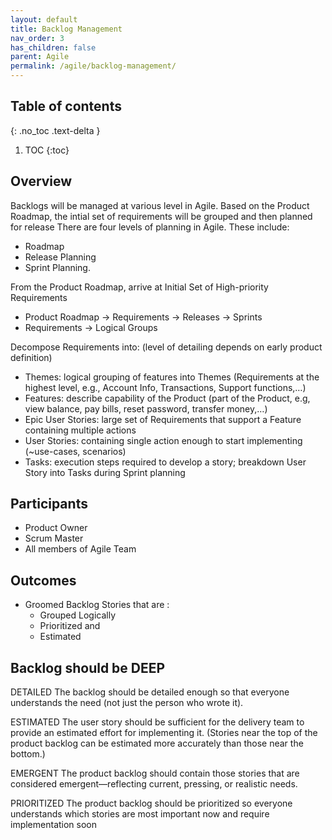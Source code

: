 ```yaml
---
layout: default
title: Backlog Management
nav_order: 3
has_children: false
parent: Agile
permalink: /agile/backlog-management/
---
```

## Table of contents
{: .no_toc .text-delta }

1. TOC
{:toc}

## Overview

Backlogs will be managed at various level in Agile. Based on the Product Roadmap, the intial set of requirements will be grouped and then planned for release There are four levels of planning in Agile. These include:
-	Roadmap
-	Release Planning
-	Sprint Planning.

From the Product Roadmap, arrive at Initial Set of High-priority Requirements
- Product Roadmap -> Requirements -> Releases -> Sprints
- Requirements -> Logical Groups

Decompose Requirements into: (level of detailing depends on early product definition)
- Themes: logical grouping of features into Themes (Requirements at the
highest level, e.g., Account Info, Transactions, Support functions,…)
- Features: describe capability of the Product (part of the Product, e.g, view balance, pay bills, reset password, transfer money,…)
- Epic User Stories: large set of Requirements that support a Feature containing multiple actions
- User Stories: containing single action enough to start implementing (~use-cases, scenarios)
- Tasks: execution steps required to develop a story; breakdown User Story into Tasks during Sprint planning

## Participants
- Product Owner
- Scrum Master
- All members of Agile Team

## Outcomes
- Groomed Backlog Stories that are :
    - Grouped Logically
    - Prioritized and
    - Estimated  

## Backlog should be DEEP
DETAILED
The backlog should be detailed enough so that everyone understands the need (not just the person who wrote it).

ESTIMATED
The user story should be sufficient for the delivery team to provide an estimated effort for implementing it. (Stories near the top of the product backlog can be estimated more accurately
than those near the bottom.)

EMERGENT
The product backlog should contain those stories that are considered emergent—reflecting current, pressing, or realistic needs.

PRIORITIZED
The product backlog should be prioritized so everyone understands which stories are most important now and require implementation soon